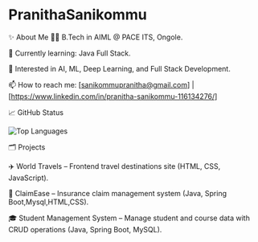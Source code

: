 # PranithaSanikommu
✨ About Me
👩‍💻 B.Tech in AIML @ PACE ITS, Ongole.

🌱 Currently learning: Java Full Stack.

🚀 Interested in AI, ML, Deep Learning, and Full Stack Development.

📫 How to reach me: [sanikommupranitha@gmail.com] | [https://www.linkedin.com/in/pranitha-sanikommu-116134276/]



📈 GitHub Status

![Top Languages](https://github-readme-stats.vercel.app/api/top-langs/?username=PranithaSanikommu&layout=compact&theme=dracula)





🗂️ Projects

✈️ World Travels – Frontend travel destinations site (HTML, CSS, JavaScript).

💼 ClaimEase – Insurance claim management system (Java, Spring Boot,Mysql,HTML,CSS).

🎓 Student Management System – Manage student and course data with CRUD operations (Java, Spring Boot, MySQL).




